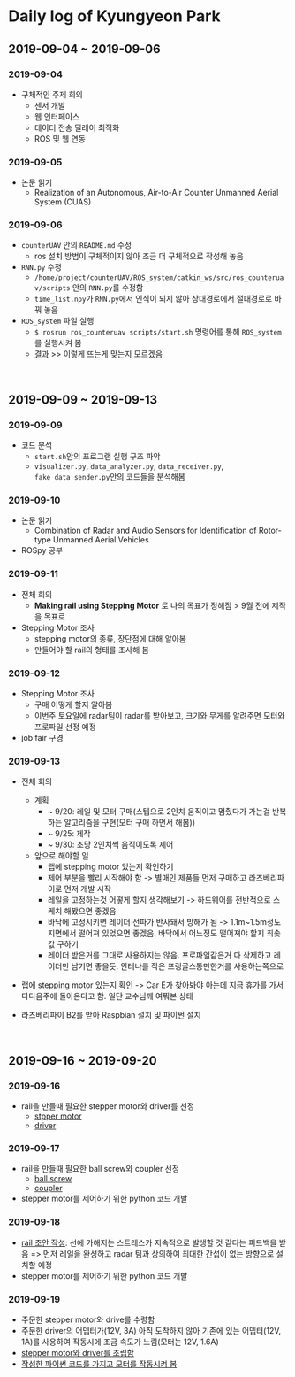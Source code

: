 # Daily log of Kyungyeon Park

## 2019-09-04 ~ 2019-09-06

### 2019-09-04
- 구체적인 주제 회의
  - 센서 개발
  - 웹 인터페이스
  - 데이터 전송 딜레이 최적화
  - ROS 및 웹 연동
  
### 2019-09-05
- 논문 읽기
  - Realization of an Autonomous, Air-to-Air Counter Unmanned Aerial System (CUAS)
  
### 2019-09-06
- `counterUAV` 안의 `README.md` 수정
  - ros 설치 방법이 구체적이지 않아 조금 더 구체적으로 작성해 놓음
- `RNN.py` 수정
  - `/home/project/counterUAV/ROS_system/catkin_ws/src/ros_counteruav/scripts` 안의 `RNN.py`를 수정함
  - `time_list.npy`가 `RNN.py`에서 인식이 되지 않아 상대경로에서 절대경로로 바꿔 놓음
- `ROS_system` 파일 실행
  - `$ rosrun ros_counteruav scripts/start.sh` 명령어를 통해 `ROS_system`를 실행시켜 봄
  - [결과](https://ibb.co/0hWLjYv) >> 이렇게 뜨는게 맞는지 모르겠음

<br/>

## 2019-09-09 ~ 2019-09-13

### 2019-09-09
- 코드 분석
  - `start.sh`안의 프로그램 실행 구조 파악
  - `visualizer.py`, `data_analyzer.py`, `data_receiver.py`, `fake_data_sender.py`안의 코드들을 분석해봄
  
### 2019-09-10
- 논문 읽기
  - Combination of Radar and Audio Sensors for Identification of Rotor-type Unmanned Aerial Vehicles
- ROSpy 공부

### 2019-09-11
- 전체 회의
  - **Making rail using Stepping Motor** 로 나의 목표가 정해짐 > 9월 전에 제작을 목표로
- Stepping Motor 조사
  - stepping motor의 종류, 장단점에 대해 알아봄
  - 만들어야 할 rail의 형태를 조사해 봄

### 2019-09-12
- Stepping Motor 조사
  - 구매 어떻게 할지 알아봄
  - 이번주 토요일에 radar팀이 radar를 받아보고, 크기와 무게를 알려주면 모터와 프로파일 선정 예정
- job fair 구경

### 2019-09-13
- 전체 회의
  - 계획
    - ~ 9/20: 레일 및 모터 구매(스텝으로 2인치 움직이고 멈췄다가 가는걸 반복하는 알고리즘을 구현(모터 구매 하면서 해봄))
    - ~ 9/25: 제작
    - ~ 9/30: 초당 2인치씩 움직이도록 제어
  - 앞으로 해야할 일
    - 랩에 stepping motor 있는지 확인하기
    - 제어 부분을 빨리 시작해야 함 -> 별매인 제품들 먼저 구매하고 라즈베리파이로 먼저 개발 시작
    - 레일을 고정하는것 어떻게 할지 생각해보기 -> 하드웨어를 전반적으로 스케치 해봤으면 좋겠음
    -  바닥에 고정시키면 레이더 전파가 반사돼서 방해가 됨 -> 1.1m~1.5m정도 지면에서 떨어져 있었으면 좋겠음. 바닥에서 어느정도 떨어져야 할지 최솟값 구하기
    - 레이더 받은거를 그대로 사용하지는 않음. 프로파일같은거 다 삭제하고 레이더만 남기면 좋을듯. 안테나를 작은 프링글스통만한거를 사용하는쪽으로

- 랩에 stepping motor 있는지 확인 -> Car E가 찾아봐야 아는데 지금 휴가를 가서 다다음주에 돌아온다고 함. 일단 교수님께 여쭤본 상태
- 라즈베리파이 B2를 받아 Raspbian 설치 및 파이썬 설치

<br/>

## 2019-09-16 ~ 2019-09-20

### 2019-09-16
- rail을 만들때 필요한 stepper motor와 driver를 선정
  - [stpper motor](https://www.amazon.com/Usongshine-Geared-Stepper-Motor-Ratio/dp/B07V359RFB/ref=sr_1_5?keywords=nema+17&qid=1568662364&s=hi&sr=1-5)
  - [driver](https://www.amazon.com/Stepper-Driver-TB6600-Controller-Single/dp/B07H55MH23/ref=asc_df_B07H55MH23/?tag=hyprod-20&linkCode=df0&hvadid=309802506143&hvpos=1o4&hvnetw=g&hvrand=13175866527852851402&hvpone=&hvptwo=&hvqmt=&hvdev=c&hvdvcmdl=&hvlocint=&hvlocphy=9016722&hvtargid=pla-558289099173&psc=1)

### 2019-09-17
- rail을 만들때 필요한 ball screw와 coupler 선정
  - [ball screw](https://www.amazon.com/CNCCANEN-SFU1605-1200mm-Antibacklash-Machining-Ballscrew/dp/B07T1QM8KN/ref=sr_1_45?keywords=ballscrew&qid=1568730875&sr=8-45)
  - [coupler](https://www.amazon.com/YOTINO-Flexible-Couplings-RepRap-3D/dp/B07DC2CV6T/ref=sr_1_4?crid=3I30KJH6BL5VR&keywords=nema+17+coupler&qid=1568733483&s=industrial&sprefix=nema17+cou%2Cindustrial%2C158&sr=1-4)
- stepper motor를 제어하기 위한 python 코드 개발

### 2019-09-18
- [rail 초안 작성](https://ibb.co/PcphmZz): 선에 가해지는 스트레스가 지속적으로 발생할 것 같다는 피드백을 받음
  => 먼저 레일을 완성하고 radar 팀과 상의하여 최대한 간섭이 없는 방향으로 설치할 예정
- stepper motor를 제어하기 위한 python 코드 개발

### 2019-09-19
- 주문한 stepper motor와 drive를 수령함
- 주문한 driver의 어뎁터가(12V, 3A) 아직 도착하지 않아 기존에 있는 어뎁터(12V, 1A)를 사용하여
작동시에 조금 속도가 느림(모터는 12V, 1.6A)
- [stepper motor와 driver를 조립함](https://ibb.co/pdK1Vh2)
- [작성한 파이썬 코드를 가지고 모터를 작동시켜 봄](https://youtu.be/C7Emrwi_g5c)
